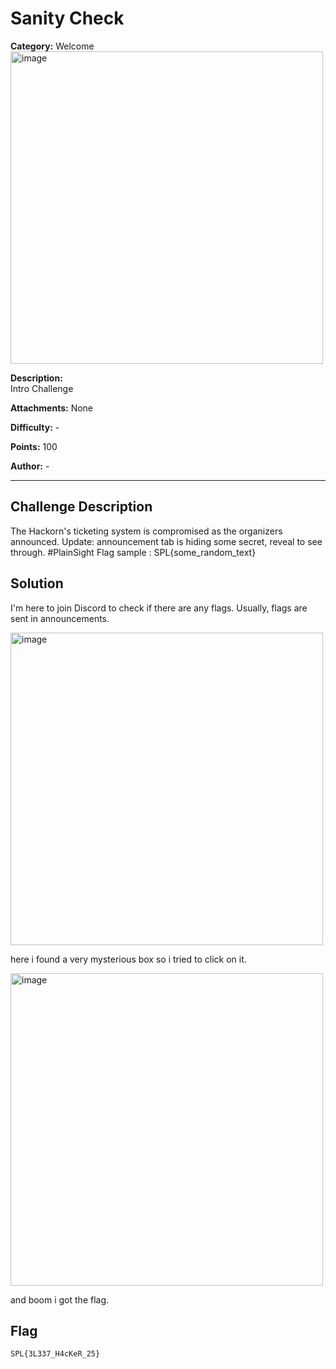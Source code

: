 # Sanity Check

**Category:** Welcome  
<img width="500" height="500" alt="image" src="https://github.com/user-attachments/assets/6b133786-4e29-4293-9048-130585bd0036" />

**Description:**  
Intro Challenge

**Attachments:**  None  

**Difficulty:** -  

**Points:** 100 

**Author:** - 

---

## Challenge Description
The Hackorn's ticketing system is compromised as the organizers announced.
Update: announcement tab is hiding some secret, reveal to see through. #PlainSight
Flag sample : SPL{some_random_text}

## Solution
I'm here to join Discord to check if there are any flags. Usually, flags are sent in announcements.

<img width="500" height="500" alt="image" src="https://github.com/user-attachments/assets/ce39a8b3-58f4-4e32-a139-a0fdd0cb7828" /> 

here i found a very mysterious box so i tried to click on it.

<img width="500" height="500" alt="image" src="https://github.com/user-attachments/assets/a54ece13-5772-499b-8304-cd022d43eac0" />

and boom i got the flag.

## Flag

```
SPL{3L337_H4cKeR_25} 
```
